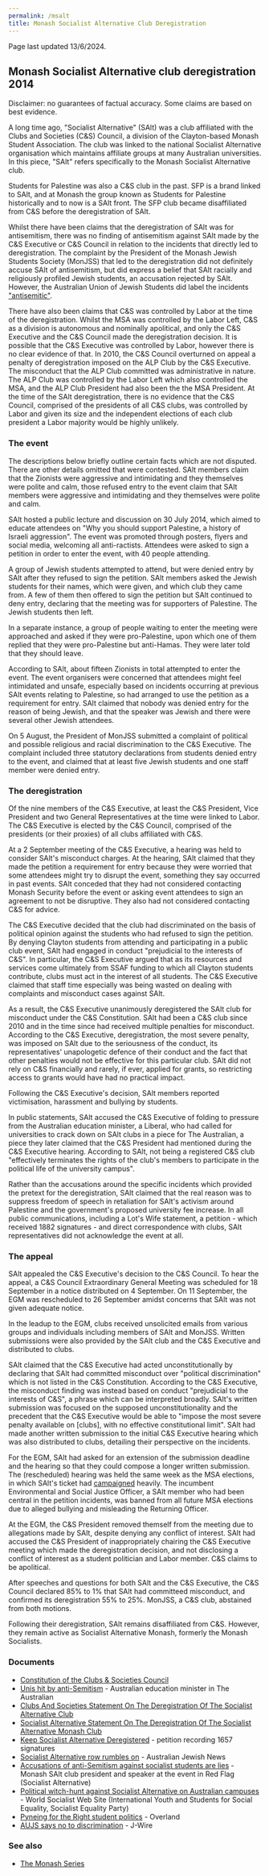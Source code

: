 ```yaml
---
permalink: /msalt
title: Monash Socialist Alternative Club Deregistration
---
```


Page last updated 13/6/2024.

## Monash Socialist Alternative club deregistration 2014

Disclaimer: no guarantees of factual accuracy. Some claims are based on best evidence.

A long time ago, "Socialist Alternative" (SAlt) was a club affiliated with the Clubs and Societies (C&S) Council, a division of the Clayton-based Monash Student Association. The club was linked to the national Socialist Alternative organisation which maintains affiliate groups at many Australian universities. In this piece, "SAlt" refers specifically to the Monash Socialist Alternative club.

Students for Palestine was also a C&S club in the past. SFP is a brand linked to SAlt, and at Monash the group known as Students for Palestine historically and to now is a SAlt front. The SFP club became disaffiliated from C&S before the deregistration of SAlt.

Whilst there have been claims that the deregistration of SAlt was for antisemitism, there was no finding of antisemitism against SAlt made by the C&S Executive or C&S Council in relation to the incidents that directly led to deregistration. The complaint by the President of the Monash Jewish Students Society (MonJSS) that led to the deregistration did not definitely accuse SAlt of antisemitism, but did express a belief that SAlt racially and religiously profiled Jewish students, an accusation rejected by SAlt. However, the Australian Union of Jewish Students did label the incidents ["antisemitic"](https://web.archive.org/web/20190602140903/https://aujs.com.au/monash_overwhelmingly_rejects_bds).

There have also been claims that C&S was controlled by Labor at the time of the deregistration. Whilst the MSA was controlled by the Labor Left, C&S as a division is autonomous and nominally apolitical, and only the C&S Executive and the C&S Council made the deregistration decision. It is possible that the C&S Executive was controlled by Labor, however there is no clear evidence of that. In 2010, the C&S Council overturned on appeal a penalty of deregistration imposed on the ALP Club by the C&S Executive. The misconduct that the ALP Club committed was administrative in nature. The ALP Club was controlled by the Labor Left which also controlled the MSA, and the ALP Club President had also been the the MSA President. At the time of the SAlt deregistration, there is no evidence that the C&S Council, comprised of the presidents of all C&S clubs, was controlled by Labor and given its size and the independent elections of each club president a Labor majority would be highly unlikely.

### The event

The descriptions below briefly outline certain facts which are not disputed. There are other details omitted that were contested. SAlt members claim that the Zionists were aggressive and intimidating and they themselves were polite and calm, those refused entry to the event claim that SAlt members were aggressive and intimidating and they themselves were polite and calm.

SAlt hosted a public lecture and discussion on 30 July 2014, which aimed to educate attendees on "Why you should support Palestine, a history of Israeli aggression". The event was promoted through posters, flyers and social media, welcoming all anti-ractists. Attendees were asked to sign a petition in order to enter the event, with 40 people attending.

A group of Jewish students attempted to attend, but were denied entry by SAlt after they refused to sign the petition. SAlt members asked the Jewish students for their names, which were given, and which club they came from. A few of them then offered to sign the petition but SAlt continued to deny entry, declaring that the meeting was for supporters of Palestine. The Jewish students then left.

In a separate instance, a group of people waiting to enter the meeting were approached and asked if they were pro-Palestine, upon which one of them replied that they were pro-Palestine but anti-Hamas. They were later told that they should leave.

According to SAlt, about fifteen Zionists in total attempted to enter the event. The event organisers were concerned that attendees might feel intimidated and unsafe, especially based on incidents occurring at previous SAlt events relating to Palestine, so had arranged to use the petition as a requirement for entry. SAlt claimed that nobody was denied entry for the reason of being Jewish, and that the speaker was Jewish and there were several other Jewish attendees.

On 5 August, the President of MonJSS submitted a complaint of political and possible religious and racial discrimination to the C&S Executive. The complaint included three statutory declarations from students denied entry to the event, and claimed that at least five Jewish students and one staff member were denied entry.

### The deregistration

Of the nine members of the C&S Executive, at least the C&S President, Vice President and two General Representatives at the time were linked to Labor. The C&S Executive is elected by the C&S Council, comprised of the presidents (or their proxies) of all clubs affiliated with C&S.

At a 2 September meeting of the C&S Executive, a hearing was held to consider SAlt's misconduct charges. At the hearing, SAlt claimed that they made the petition a requirement for entry because they were worried that some attendees might try to disrupt the event, something they say occurred in past events. SAlt conceded that they had not considered contacting Monash Security before the event or asking event attendees to sign an agreement to not be disruptive. They also had not considered contacting C&S for advice.

The C&S Executive decided that the club had discriminated on the basis of political opinion against the students who had refused to sign the petition. By denying Clayton students from attending and participating in a public club event, SAlt had engaged in conduct "prejudicial to the interests of C&S". In particular, the C&S Executive argued that as its resources and services come ultimately from SSAF funding to which all Clayton students contribute, clubs must act in the interest of all students. The C&S Executive claimed that staff time especially was being wasted on dealing with complaints and misconduct cases against SAlt.

As a result, the C&S Executive unanimously deregistered the SAlt club for misconduct under the C&S Constitution. SAlt had been a C&S club since 2010 and in the time since had received multiple penalties for misconduct. According to the C&S Executive, deregistration, the most severe penalty, was imposed on SAlt due to the seriousness of the conduct, its representatives' unapologetic defence of their conduct and the fact that other penalties would not be effective for this particular club. SAlt did not rely on C&S financially and rarely, if ever, applied for grants, so restricting access to grants would have had no practical impact.

Following the C&S Executive's decision, SAlt members reported victimisation, harassment and bullying by students.

In public statements, SAlt accused the C&S Executive of folding to pressure from the Australian education minister, a Liberal, who had called for universities to crack down on SAlt clubs in a piece for The Australian, a piece they later claimed that the C&S President had mentioned during the C&S Executive hearing. According to SAlt, not being a registered C&S club "effectively terminates the rights of the club's members to participate in the political life of the university campus".

Rather than the accusations around the specific incidents which provided the pretext for the deregistration, SAlt claimed that the real reason was to suppress freedom of speech in retaliation for SAlt's activism around Palestine and the government's proposed university fee increase. In all public communications, including a Lot's Wife statement, a petition - which received 1882 signatures - and direct correspondence with clubs, SAlt representatives did not acknowledge the event at all.

### The appeal

SAlt appealed the C&S Executive's decision to the C&S Council. To hear the appeal, a C&S Council Extraordinary General Meeting was scheduled for 18 September in a notice distributed on 4 September. On 11 September, the EGM was rescheduled to 26 September amidst concerns that SAlt was not given adequate notice.

In the leadup to the EGM, clubs received unsolicited emails from various groups and individuals including members of SAlt and MonJSS. Written submissions were also provided by the SAlt club and the C&S Executive and distributed to clubs.

SAlt claimed that the C&S Executive had acted unconstitutionally by declaring that SAlt had committed misconduct over "political discrimination" which is not listed in the C&S Constitution. According to the C&S Executive, the misconduct finding was instead based on conduct "prejudicial to the interests of C&S", a phrase which can be interpreted broadly. SAlt's written submission was focused on the supposed unconstitutionality and the precedent that the C&S Executive would be able to "impose the most severe penalty available on [clubs], with no effective constitutional limit". SAlt had made another written submission to the initial C&S Executive hearing which was also distributed to clubs, detailing their perspective on the incidents.

For the EGM, SAlt had asked for an extension of the submission deadline and the hearing so that they could compose a longer written submission. The (rescheduled) hearing was held the same week as the MSA elections, in which SAlt's ticket had [campaigned](https://lotswife.com.au/we-came-we-saw-we-voted-the-msa-election-recap/) heavily. The incumbent Environmental and Social Justice Officer, a SAlt member who had been central in the petition incidents, was banned from all future MSA elections due to alleged bullying and misleading the Returning Officer.

At the EGM, the C&S President removed themself from the meeting due to allegations made by SAlt, despite denying any conflict of interest. SAlt had accused the C&S President of inappropriately chairing the C&S Executive meeting which made the deregistration decision, and not disclosing a conflict of interest as a student politician and Labor member. C&S claims to be apolitical.

After speeches and questions for both SAlt and the C&S Executive, the C&S Council declared 85% to 1% that SAlt had committeed misconduct, and confirmed its deregistration 55% to 25%. MonJSS, a C&S club, abstained from both motions.

Following their deregistration, SAlt remains disaffiliated from C&S. However, they remain active as Socialist Alternative Monash, formerly the Monash Socialists.

### Documents

- [Constitution of the Clubs & Societies Council](https://www.monashclubs.org/About/Governance-Documents/Documents/C-SConstitution.aspx)
- [Unis hit by anti-Semitism](https://archive.is/mPugj) - Australian education minister in The Australian
- [Clubs And Societies Statement On The Deregistration Of The Socialist Alternative Club](https://lotswife.com.au/clubs-and-societies-statement-on-the-deregistration-of-the-socialist-alternative-club/)
- [Socialist Alternative Statement On The Deregistration Of The Socialist Alternative Monash Club](https://lotswife.com.au/socialist-alternative-statement-on-the-deregistration-of-the-socialist-alternative-monash-club/)
- [Keep Socialist Alternative Deregistered](https://www.change.org/p/monash-c-s-keep-socialist-alternative-deregistered) - petition recording 1657 signatures
- [Socialist Alternative row rumbles on](https://www.australianjewishnews.com/socialist-alternative-row-rumbles-on/) - Australian Jewish News
- [Accusations of anti-Semitism against socialist students are lies](https://redflag.org.au/article/accusations-anti-semitism-against-socialist-students-are-lies) - Monash SAlt club president and speaker at the event in Red Flag (Socialist Alternative)
- [Political witch-hunt against Socialist Alternative on Australian campuses](https://www.wsws.org/en/articles/2014/09/13/salt-s13.html) - World Socialist Web Site (International Youth and Students for Social Equality, Socialist Equality Party)
- [Pyneing for the Right student politics](https://overland.org.au/2014/09/pyneing-for-the-right-student-politics/) - Overland
- [AUJS says no to discrimination](https://www.jwire.com.au/aujs-says-discrimination/) - J-Wire

### See also

- [The Monash Series](/monash)
